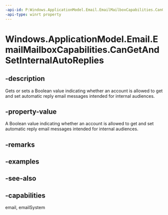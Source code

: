 ```yaml
---
-api-id: P:Windows.ApplicationModel.Email.EmailMailboxCapabilities.CanGetAndSetInternalAutoReplies
-api-type: winrt property
---
```


<!-- Property syntax
public bool CanGetAndSetInternalAutoReplies { get;  set; }
-->

# Windows.ApplicationModel.Email.EmailMailboxCapabilities.CanGetAndSetInternalAutoReplies

## -description
Gets or sets a Boolean value indicating whether an account is allowed to get and set automatic reply email messages intended for internal audiences.

## -property-value
A Boolean value indicating whether an account is allowed to get and set automatic reply email messages intended for internal audiences.

## -remarks

## -examples

## -see-also

## -capabilities
email, emailSystem
